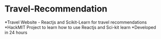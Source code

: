 # Travel-Recommendation
*Travel Website - Reactjs and Scikit-Learn for travel recommendations 
*HackMIT Project to learn how to use Reactjs and Sci-kit learn
*Developed in 24 hours
